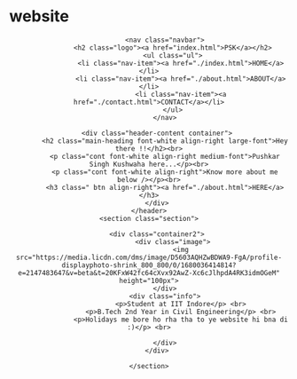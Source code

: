 # website
<!DOCTYPE html>
<html lang="en">
<head>
    <meta charset="UTF-8">
    <meta http-equiv="X-UA-Compatible" content="IE=edge">
    <meta name="viewport" content="width=device-width, initial-scale=1.0">
    <link rel="stylesheet" href="./css/style.css">
    <title>Portfolio Website</title>
</head>
<body>
    <header class="header">

            <nav class="navbar">
                <h2 class="logo"><a href="index.html">PSK</a></h2>
                <ul class="ul">
                    <li class="nav-item"><a href="./index.html">HOME</a></li>
                    <li class="nav-item"><a href="./about.html">ABOUT</a></li>
                    <li class="nav-item"><a href="./contact.html">CONTACT</a></li>
                </ul>
            </nav>
        
        <div class="header-content container">
            <h2 class="main-heading font-white align-right large-font">Hey there !!</h2><br>
            <p class="cont font-white align-right medium-font">Pushkar Singh Kushwaha here...</p><br>
            <p class="cont font-white align-right">Know more about me below /></p><br>
            <h3 class=" btn align-right"><a href="./about.html">HERE</a></h3>
        </div>
    </header>
    <section class="section">

        <div class="container2">
                <div class="image">
                    <img src="https://media.licdn.com/dms/image/D5603AQHZwBDWA9-FgA/profile-displayphoto-shrink_800_800/0/1680036414814?e=2147483647&v=beta&t=20KFxW42fc64cXvx92AwZ-Xc6cJlhpdA4RK3idmOGeM" height="100px">
            </div>
            <div class="info">
                    <p>Student at IIT Indore</p> <br>
                    <p>B.Tech 2nd Year in Civil Engineering</p> <br>
                    <p>Holidays me bore ho rha tha to ye website hi bna di :)</p> <br>

            </div>
        </div>
        
    </section>
    
</body>
</html>
